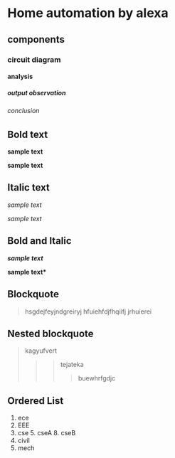 # Home automation by alexa
## components
### circuit diagram 
#### analysis
##### output observation
###### conclusion
## Bold text
**sample text**

__sample text__
## Italic text
*sample text*

_sample text_
## Bold and Italic
**_sample text_**

__sample text*__
## Blockquote
> hsgdejfeyjndgreiryj
hfuiehfdjfhqiifj
jrhuierei
## Nested blockquote
> kagyufvert  
>>> tejateka
>>>> buewhrfgdjc
## Ordered List 
1. ece
2. EEE
3. cse
    5. cseA
    8. cseB
5. civil
6. mech
